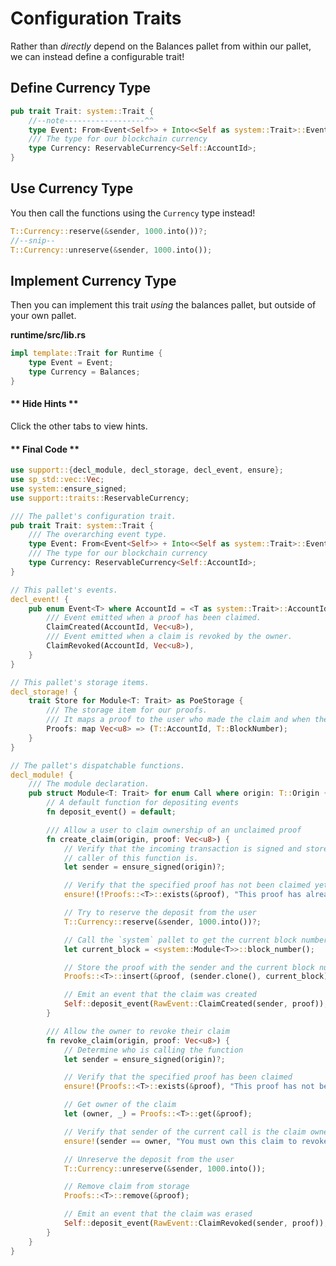 # Configuration Traits

Rather than _directly_ depend on the Balances pallet from within our pallet, we can instead define a configurable trait!

## Define Currency Type

```rust
pub trait Trait: system::Trait {
	//--note------------------^^
	type Event: From<Event<Self>> + Into<<Self as system::Trait>::Event>;
	/// The type for our blockchain currency
	type Currency: ReservableCurrency<Self::AccountId>;
}
```

## Use Currency Type

You then call the functions using the `Currency` type instead!

```rust
T::Currency::reserve(&sender, 1000.into())?;
//--snip--
T::Currency::unreserve(&sender, 1000.into());
```

<!-- slide:break -->

## Implement Currency Type

Then you can implement this trait _using_ the balances pallet, but outside of your own pallet.

**runtime/src/lib.rs**

```rust
impl template::Trait for Runtime {
	type Event = Event;
	type Currency = Balances;
}
```

<!-- tabs:start -->

#### ** Hide Hints **

Click the other tabs to view hints.

#### ** Final Code **

```rust
use support::{decl_module, decl_storage, decl_event, ensure};
use sp_std::vec::Vec;
use system::ensure_signed;
use support::traits::ReservableCurrency;

/// The pallet's configuration trait.
pub trait Trait: system::Trait {
	/// The overarching event type.
	type Event: From<Event<Self>> + Into<<Self as system::Trait>::Event>;
	/// The type for our blockchain currency
	type Currency: ReservableCurrency<Self::AccountId>;
}

// This pallet's events.
decl_event! {
	pub enum Event<T> where AccountId = <T as system::Trait>::AccountId {
		/// Event emitted when a proof has been claimed.
		ClaimCreated(AccountId, Vec<u8>),
		/// Event emitted when a claim is revoked by the owner.
		ClaimRevoked(AccountId, Vec<u8>),
	}
}

// This pallet's storage items.
decl_storage! {
	trait Store for Module<T: Trait> as PoeStorage {
		/// The storage item for our proofs.
		/// It maps a proof to the user who made the claim and when they made it.
		Proofs: map Vec<u8> => (T::AccountId, T::BlockNumber);
	}
}

// The pallet's dispatchable functions.
decl_module! {
	/// The module declaration.
	pub struct Module<T: Trait> for enum Call where origin: T::Origin {
		// A default function for depositing events
		fn deposit_event() = default;

		/// Allow a user to claim ownership of an unclaimed proof
		fn create_claim(origin, proof: Vec<u8>) {
			// Verify that the incoming transaction is signed and store who the
			// caller of this function is.
			let sender = ensure_signed(origin)?;

			// Verify that the specified proof has not been claimed yet or error with the message
			ensure!(!Proofs::<T>::exists(&proof), "This proof has already been claimed.");

			// Try to reserve the deposit from the user
			T::Currency::reserve(&sender, 1000.into())?;

			// Call the `system` pallet to get the current block number
			let current_block = <system::Module<T>>::block_number();

			// Store the proof with the sender and the current block number
			Proofs::<T>::insert(&proof, (sender.clone(), current_block));

			// Emit an event that the claim was created
			Self::deposit_event(RawEvent::ClaimCreated(sender, proof));
		}

		/// Allow the owner to revoke their claim
		fn revoke_claim(origin, proof: Vec<u8>) {
			// Determine who is calling the function
			let sender = ensure_signed(origin)?;

			// Verify that the specified proof has been claimed
			ensure!(Proofs::<T>::exists(&proof), "This proof has not been stored yet.");

			// Get owner of the claim
			let (owner, _) = Proofs::<T>::get(&proof);

			// Verify that sender of the current call is the claim owner
			ensure!(sender == owner, "You must own this claim to revoke it.");

			// Unreserve the deposit from the user
			T::Currency::unreserve(&sender, 1000.into());

			// Remove claim from storage
			Proofs::<T>::remove(&proof);

			// Emit an event that the claim was erased
			Self::deposit_event(RawEvent::ClaimRevoked(sender, proof));
		}
	}
}
```
<!-- tabs:end -->
